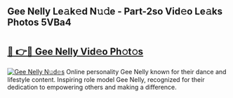 ## Gee Nelly Le𝚊k𝚎d N𝚞𝚍e - Part-2so Vid𝚎o Le𝚊ks Photos 5VBa4

# <h2><a href="http://fbf0dn.evod.top/?m=Gee+Nelly">🔗 👉🔴 Gee Nelly Vid𝚎o Ph𝚘t𝚘s</a></h2>

[![Gee Nelly N𝚞d𝚎s](https://i.imgur.com/8V9OHl7.gif)](http://fbf0dn.evod.top/?m=Gee+Nelly)
Online personality Gee Nelly known for their dance and lifestyle content. Inspiring role model Gee Nelly, recognized for their dedication to empowering others and making a difference. 
